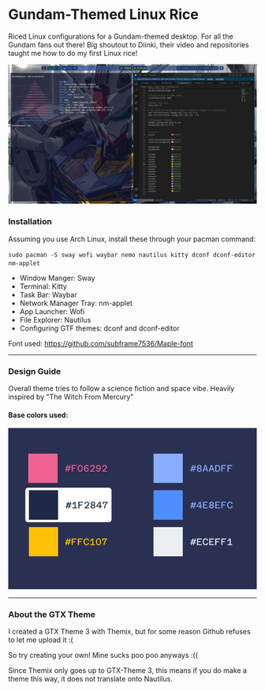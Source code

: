 # Gundam-Themed Linux Rice
Riced Linux configurations for a Gundam-themed desktop. For all the Gundam fans out there!
Big shoutout to Diinki, their video and repositories taught me how to do my first Linux rice!

<img src = "https://github.com/mish-chan/gundam_linux-rice/blob/main/Screenshot/1755753280_grim.png" alt = "rice screenshot">

<h3>Installation</h3>
Assuming you use Arch Linux, install these through your pacman command: 

`sudo pacman -S sway wofi waybar nemo nautilus kitty dconf dconf-editor nm-applet`

- Window Manger: Sway
- Terminal: Kitty
- Task Bar: Waybar
- Network Manager Tray: nm-applet
- App Launcher: Wofi
- File Explorer: Nautilus
- Configuring GTF themes: dconf and dconf-editor

Font used: https://github.com/subframe7536/Maple-font

------------------------------

<h3>Design Guide</h3>
Overall theme tries to follow a science fiction and space vibe. Heavily inspired by "The Witch From Mercury"

<h4>Base colors used:</h4>

<img src = "https://github.com/mish-chan/gundam_linux-rice/blob/main/Design%20System/base%20colors.png" alt = "base colors used">

------------------------------
<h3>About the GTX Theme</h3>

I created a GTX Theme 3 with Themix, but for some reason Github refuses to let me upload it :(

So try creating your own! Mine sucks poo poo anyways :((

Since Themix only goes up to GTX-Theme 3, this means if you do make a theme this way, it does not translate onto Nautilus.
